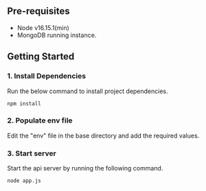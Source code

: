## Pre-requisites

- Node v16.15.1(min)
- MongoDB running instance.

## Getting Started

### 1. Install Dependencies

Run the below command to install project dependencies.

```
npm install
```

### 2. Populate env file

Edit the "env" file in the base directory and add the required values.

### 3. Start server

Start the api server by running the following command.

```
node app.js
```
